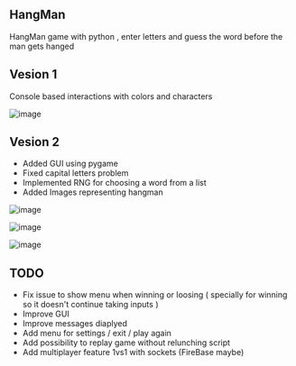 ## HangMan

HangMan game with python , enter letters and guess the word before the man gets hanged

## Vesion 1

Console based interactions with colors and characters 

![image](https://user-images.githubusercontent.com/46926963/193886516-7ad1c386-573a-4123-b37f-465ab3ad88fe.png)



## Vesion 2

- Added GUI using pygame
- Fixed capital letters problem
- Implemented RNG for choosing a word from a list
- Added Images representing hangman

![image](https://user-images.githubusercontent.com/46926963/199738476-9e53e570-486b-42f8-8611-a2757bba3e5b.png)


![image](https://user-images.githubusercontent.com/46926963/199738611-3f2ab705-a937-4a67-9858-b2e6b05d35d0.png)


![image](https://user-images.githubusercontent.com/46926963/199738731-6136b819-4d26-4239-96cf-9fb8992ffeb2.png)


## TODO
- Fix issue to show menu when winning or loosing ( specially for winning so it doesn't continue taking inputs )
- Improve GUI
- Improve messages diaplyed
- Add menu for settings / exit / play again
- Add possibility to replay game without relunching script
- Add multiplayer feature 1vs1 with sockets (FireBase maybe)

